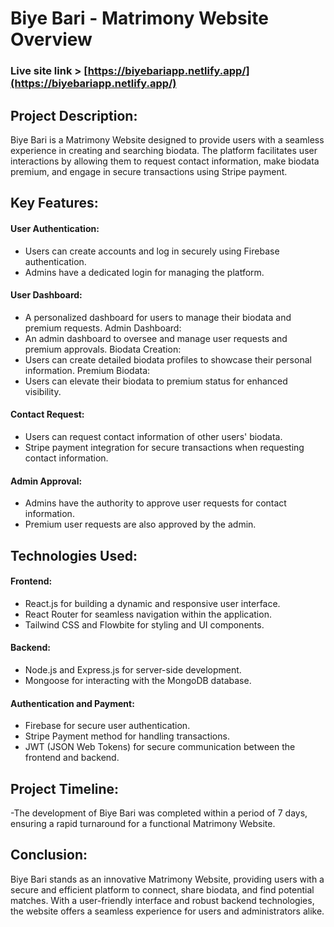 # Biye Bari - Matrimony Website Overview

### Live site link > [https://biyebariapp.netlify.app/](https://biyebariapp.netlify.app/)


## Project Description:
Biye Bari is a Matrimony Website designed to provide users with a seamless experience in creating and searching biodata. The platform facilitates user interactions by allowing them to request contact information, make biodata premium, and engage in secure transactions using Stripe payment.

## Key Features:

#### User Authentication:
- Users can create accounts and log in securely using Firebase authentication.
- Admins have a dedicated login for managing the platform.

#### User Dashboard:
- A personalized dashboard for users to manage their biodata and premium requests.
Admin Dashboard:
- An admin dashboard to oversee and manage user requests and premium approvals.
Biodata Creation:
- Users can create detailed biodata profiles to showcase their personal information.
Premium Biodata:
- Users can elevate their biodata to premium status for enhanced visibility.

#### Contact Request:
- Users can request contact information of other users' biodata.
- Stripe payment integration for secure transactions when requesting contact information.

#### Admin Approval:
- Admins have the authority to approve user requests for contact information.
- Premium user requests are also approved by the admin.

## Technologies Used:

#### Frontend:
- React.js for building a dynamic and responsive user interface.
- React Router for seamless navigation within the application.
- Tailwind CSS and Flowbite for styling and UI components.

#### Backend:
- Node.js and Express.js for server-side development.
- Mongoose for interacting with the MongoDB database.

#### Authentication and Payment:
- Firebase for secure user authentication.
- Stripe Payment method for handling transactions.
- JWT (JSON Web Tokens) for secure communication between the frontend and backend.

## Project Timeline:
-The development of Biye Bari was completed within a period of 7 days, ensuring a rapid turnaround for a functional Matrimony Website.

## Conclusion:
Biye Bari stands as an innovative Matrimony Website, providing users with a secure and efficient platform to connect, share biodata, and find potential matches. With a user-friendly interface and robust backend technologies, the website offers a seamless experience for users and administrators alike.


